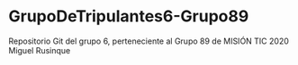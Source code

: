 # GrupoDeTripulantes6-Grupo89
Repositorio Git del grupo 6, perteneciente al Grupo 89 de MISIÓN TIC 2020
Miguel Rusinque
